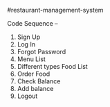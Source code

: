 #restaurant-management-system

Code Sequence –
1. Sign Up
2. Log In
3. Forgot Password
4. Menu List
5. Different types Food List
6. Order Food
7. Check Balance
8. Add balance
9. Logout
